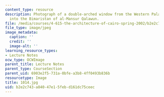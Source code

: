 ```yaml
---
content_type: resource
description: Photograph of a double-arched window from the Western Palace incorporated
  into the Bimaristan of al-Mansur Qalawun.
file: /media/courses/4-615-the-architecture-of-cairo-spring-2002/b2e2c743a84047e15febd161dc75ceec_1014.jpg
file_type: image/jpeg
image_metadata:
  caption: ''
  credit: ''
  image-alt: ''
learning_resource_types:
- Lecture Notes
ocw_type: OCWImage
parent_title: Lecture Notes
parent_type: CourseSection
parent_uid: 6903e2f5-731a-0bfe-a3b8-4ff0493b836b
resourcetype: Image
title: 1014.jpg
uid: b2e2c743-a840-47e1-5feb-d161dc75ceec
---
```

